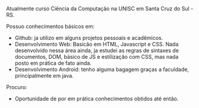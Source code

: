 Atualmente curso Ciência da Computação na UNISC em Santa Cruz do Sul - RS.

Possuo conhecimentos básicos em:
- Github: ja utilizo em alguns projetos pessoais e acadêmicos.
- Desenvolvimento Web: Basicão em HTML, Javascript e CSS. Nada desenvolvido nessa área ainda, ja estudei as regras de sintaxes de documentos, DOM, básico de JS e estilização com CSS, mas nada posto em prática de fato ainda.
- Desenvolvimento Android: tenho alguma bagagem graças a faculdade, principalmente em java.

Procuro:
- Oportunidade de por em prática conhecimentos obtidos até então. 
